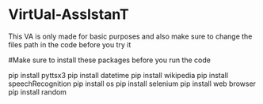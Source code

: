 # VirtUal-AssIstanT
This VA is only made for basic purposes and also make sure to change the files path in the code before you try it

#Make sure to install these packages before you run the code 

pip install pyttsx3
pip install datetime
pip install wikipedia
pip install speechRecognition
pip install os
pip install selenium
pip install web browser
pip install random
